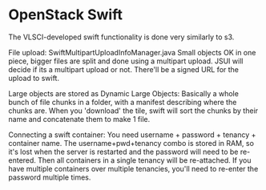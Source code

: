 # OpenStack Swift

The VLSCI-developed swift functionality is done very similarly to s3.

File upload: SwiftMultipartUploadInfoManager.java
Small objects OK in one piece, bigger files are split and done using a multipart upload.
JSUI will decide if its a multipart upload or not.
There'll be a signed URL for the upload to swift.

Large objects are stored as Dynamic Large Objects: Basically a whole bunch of file chunks in a folder, with a manifest describing where the chunks are. When you 'download' the tile, swift will sort the chunks by their name and concatenate them to make 1 file.

Connecting a swift container: You need username + password + tenancy + container name. The username+pwd+tenancy combo is stored in RAM, so it's lost when the server is restarted and the password will need to be re-entered. Then all containers in a single tenancy will be re-attached. If you have multiple containers over multiple tenancies, you'll need to re-enter the password multiple times.

